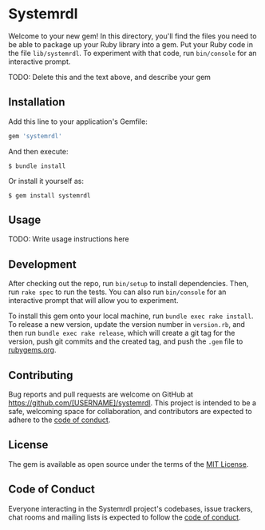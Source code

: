# Systemrdl

Welcome to your new gem! In this directory, you'll find the files you need to be able to package up your Ruby library into a gem. Put your Ruby code in the file `lib/systemrdl`. To experiment with that code, run `bin/console` for an interactive prompt.

TODO: Delete this and the text above, and describe your gem

## Installation

Add this line to your application's Gemfile:

```ruby
gem 'systemrdl'
```

And then execute:

    $ bundle install

Or install it yourself as:

    $ gem install systemrdl

## Usage

TODO: Write usage instructions here

## Development

After checking out the repo, run `bin/setup` to install dependencies. Then, run `rake spec` to run the tests. You can also run `bin/console` for an interactive prompt that will allow you to experiment.

To install this gem onto your local machine, run `bundle exec rake install`. To release a new version, update the version number in `version.rb`, and then run `bundle exec rake release`, which will create a git tag for the version, push git commits and the created tag, and push the `.gem` file to [rubygems.org](https://rubygems.org).

## Contributing

Bug reports and pull requests are welcome on GitHub at https://github.com/[USERNAME]/systemrdl. This project is intended to be a safe, welcoming space for collaboration, and contributors are expected to adhere to the [code of conduct](https://github.com/[USERNAME]/systemrdl/blob/master/CODE_OF_CONDUCT.md).

## License

The gem is available as open source under the terms of the [MIT License](https://opensource.org/licenses/MIT).

## Code of Conduct

Everyone interacting in the Systemrdl project's codebases, issue trackers, chat rooms and mailing lists is expected to follow the [code of conduct](https://github.com/[USERNAME]/systemrdl/blob/master/CODE_OF_CONDUCT.md).
